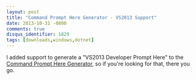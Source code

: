 ```yaml
---
layout: post
title: "Command Prompt Here Generator - VS2013 Support"
date: 2013-10-31 -0800
comments: true
disqus_identifier: 1829
tags: [downloads,windows,dotnet]
---
```

I added support to generate a "VS2013 Developer Prompt Here" to the
[Command Prompt Here Generator](http://app.paraesthesia.com/CommandPromptHere/), so if
you're looking for that, there you go.

